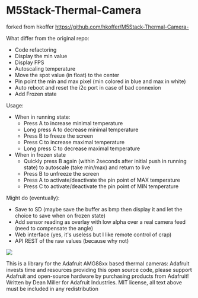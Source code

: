 # M5Stack-Thermal-Camera
forked from hkoffer https://github.com/hkoffer/M5Stack-Thermal-Camera-

What differ from the original repo:
- Code refactoring
- Display the min value
- Display FPS
- Autoscaling temperature
- Move the spot value (in float) to the center
- Pin point the min and max pixel (min colored in blue and max in white)
- Auto reboot and reset the i2c port in case of bad connexion
- Add Frozen state

Usage:
- When in running state:
  - Press A to increase minimal temperature
  - Long press A to decrease minimal temperature
  - Press B to freeze the screen
  - Press C to increase maximal temperature
  - Long press C to decrease maximal temperature
- When in frozen state
  - Quickly press B again (within 2seconds after initial push in running state) to autoscale (take min/max) and return to live
  - Press B to unfreeze the screen
  - Press A to activate/deactivate the pin point of MAX temperature
  - Press C to activate/deactivate the pin point of MIN temperature
  
Might do (eventually):
- Save to SD (maybe save the buffer as bmp then display it and let the choice to save when on frozen state)
- Add sensor reading as overlay with low alpha over a real camera feed (need to compensate the angle)
- Web interface (yes, it's useless but I like remote control of crap)
- API REST of the raw values (because why not)

<img style="-webkit-user-select: none;cursor: zoom-in;" src="https://raw.githubusercontent.com/m600x/M5Stack-Thermal-Camera/master/m5stack.jpg" >

This is a library for the Adafruit AMG88xx based thermal cameras:
Adafruit invests time and resources providing this open source code, please support Adafruit and open-source hardware by purchasing products from Adafruit!
Written by Dean Miller for Adafruit Industries. MIT license, all text above must be included in any redistribution
